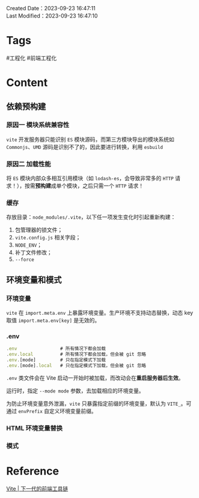 Created Date：2023-09-23 16:47:11  
Last Modified：2023-09-23 16:47:10

# Tags

#工程化 #前端工程化

# Content

## 依赖预构建

### 原因一 模块系统兼容性

`vite` 开发服务器只能识别 `ES` 模块源码，而第三方模块导出的模块系统如 `Commonjs`、`UMD` 源码是识别不了的，因此要进行转换，利用 `esbuild`

### 原因二 加载性能

将 `ES` 模块内部众多相互引用模块（如 `lodash-es`，会导致非常多的 `HTTP` 请求！），按需**预构建**成单个模块，之后只需一个 `HTTP` 请求！

### 缓存

存放目录：`node_modules/.vite`，以下任一项发生变化时引起重新构建：

1. 包管理器的锁文件；
2. `vite.config.js` 相关字段；
3. `NODE_ENV`；
4. 补丁文件修改；
5. `--force`

## 环境变量和模式

### 环境变量

`vite` 在 `import.meta.env` 上暴露环境变量。生产环境不支持动态替换，动态 key 取值 `import.meta.env[key]` 是无效的。

### .env

``` js
.env                # 所有情况下都会加载
.env.local          # 所有情况下都会加载，但会被 git 忽略
.env.[mode]         # 只在指定模式下加载
.env.[mode].local   # 只在指定模式下加载，但会被 git 忽略
```

`.env` 类文件会在 Vite 启动一开始时被加载，而改动会在**重启服务器后生效**。

运行时，指定 `--mode mode` 参数，去加载相应的环境变量。

为防止环境变量意外泄漏，`vite` 只暴露指定前缀的环境变量，默认为 `VITE_`。可通过 `envPrefix` 自定义环境变量前缀。

### HTML 环境变量替换

### 模式

# Reference

[Vite | 下一代的前端工具链](https://cn.vitejs.dev/)
